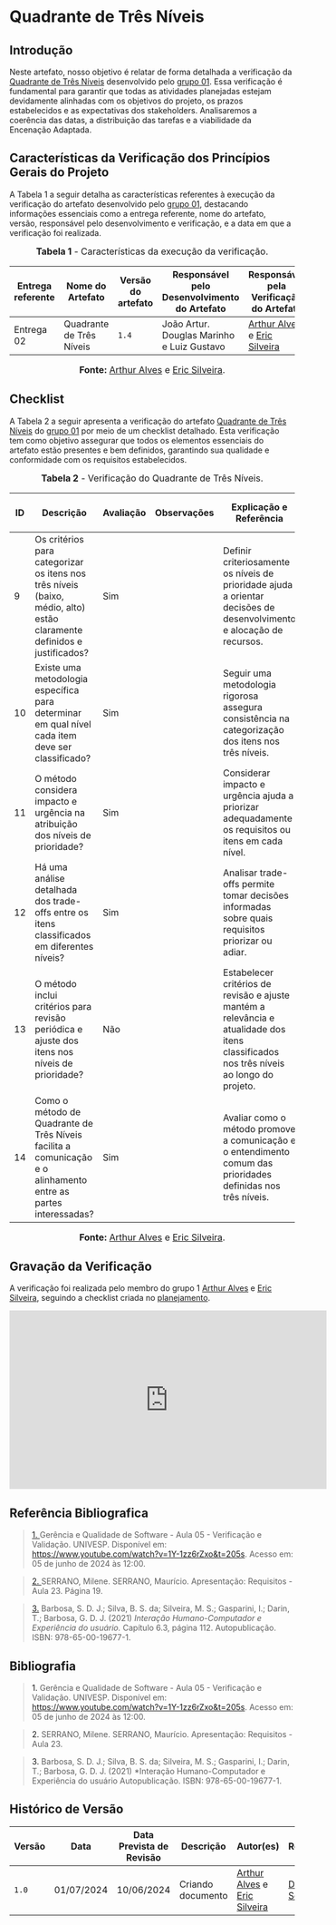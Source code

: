 # Quadrante de Três Níveis

## <a>Introdução</a>

Neste artefato, nosso objetivo é relatar de forma detalhada a verificação da <a href="https://requisitos-de-software.github.io/2024.1-CarteiradeTrabalhoDigital/#/Elicitacao/Priorizacao/Execucao/QuadranteTresNiveis">Quadrante de Três Níveis</a> desenvolvido pelo <a href="https://requisitos-de-software.github.io/2024.1-CarteiradeTrabalhoDigital/">grupo 01</a>. Essa verificação é fundamental para garantir que todas as atividades planejadas estejam devidamente alinhadas com os objetivos do projeto, os prazos estabelecidos e as expectativas dos stakeholders. Analisaremos a coerência das datas, a distribuição das tarefas e a viabilidade da Encenação Adaptada.

## <a>Características da Verificação dos Princípios Gerais do Projeto</a>

A Tabela 1 a seguir detalha as características referentes à execução da verificação do artefato desenvolvido pelo <a href="https://requisitos-de-software.github.io/2024.1-CarteiradeTrabalhoDigital/">grupo 01</a>, destacando informações essenciais como a entrega referente, nome do artefato, versão, responsável pelo desenvolvimento e verificação, e a data em que a verificação foi realizada.

<center>

<font size="3"><p style="text-align: center"><b>Tabela 1</b> - Características da execução da verificação.</p></font>

|**Entrega referente**|**Nome do Artefato**|**Versão do artefato**|**Responsável pelo Desenvolvimento do Artefato**|**Responsável pela Verificação do Artefato**|**Data da Verificação**|
|---------|---------|---------|-----------|------------------|------|
|Entrega 02|Quadrante de Três Níveis|`1.4`|João Artur. Douglas Marinho e Luiz Gustavo|[Arthur Alves](https://github.com/arthrok) e [Eric Silveira](https://github.com/ericbky)|01/07|

<font size="3"><p style="text-align: center"><b>Fonte: </b> [Arthur Alves](https://github.com/arthrok) e [Eric Silveira](https://github.com/ericbky).</p></font>
</center>

## <a>Checklist</a>

A Tabela 2 a seguir apresenta a verificação do artefato <a href="https://requisitos-de-software.github.io/2024.1-CarteiradeTrabalhoDigital/#/Elicitacao/Priorizacao/Execucao/QuadranteTresNiveis">Quadrante de Três Níveis</a> do <a href="https://requisitos-de-software.github.io/2024.1-CarteiradeTrabalhoDigital/">grupo 01</a> por meio de um checklist detalhado. Esta verificação tem como objetivo assegurar que todos os elementos essenciais do artefato estão presentes e bem definidos, garantindo sua qualidade e conformidade com os requisitos estabelecidos.

<center>

<font size="3"><p style="text-align: center"><b>Tabela 2</b> - Verificação do Quadrante de Três Níveis.</p></font>

| **ID** | **Descrição** | **Avaliação** | **Observações** | **Explicação e Referência** | **Imagem da Referência** |
| ---- | ----------- | ----------- | ------------- | ------------- | -------- |
| 9 | Os critérios para categorizar os itens nos três níveis (baixo, médio, alto) estão claramente definidos e justificados? | Sim | | Definir criteriosamente os níveis de prioridade ajuda a orientar decisões de desenvolvimento e alocação de recursos. | <button style="background-color: blue; color: white; border: none; padding: 5px 10px; cursor: pointer;" onclick="window.open('../Prints/140.png', '_blank', 'toolbar=no,scrollbars=yes,resizable=yes,width=600,height=600');">Imagem</button>|
| 10 | Existe uma metodologia específica para determinar em qual nível cada item deve ser classificado? | Sim | |Seguir uma metodologia rigorosa assegura consistência na categorização dos itens nos três níveis. | <button style="background-color: blue; color: white; border: none; padding: 5px 10px; cursor: pointer;" onclick="window.open('../Prints/140.png', '_blank', 'toolbar=no,scrollbars=yes,resizable=yes,width=600,height=600');">Imagem</button>|
| 11 | O método considera impacto e urgência na atribuição dos níveis de prioridade? | Sim | | Considerar impacto e urgência ajuda a priorizar adequadamente os requisitos ou itens em cada nível. | <button style="background-color: blue; color: white; border: none; padding: 5px 10px; cursor: pointer;" onclick="window.open('../Prints/140.png', '_blank', 'toolbar=no,scrollbars=yes,resizable=yes,width=600,height=600');">Imagem</button>|
| 12 | Há uma análise detalhada dos trade-offs entre os itens classificados em diferentes níveis? | Sim | | Analisar trade-offs permite tomar decisões informadas sobre quais requisitos priorizar ou adiar. | <button style="background-color: blue; color: white; border: none; padding: 5px 10px; cursor: pointer;" onclick="window.open('../Prints/140.png', '_blank', 'toolbar=no,scrollbars=yes,resizable=yes,width=600,height=600');">Imagem</button>|
| 13 | O método inclui critérios para revisão periódica e ajuste dos itens nos níveis de prioridade? | Não | | Estabelecer critérios de revisão e ajuste mantém a relevância e atualidade dos itens classificados nos três níveis ao longo do projeto. | <button style="background-color: blue; color: white; border: none; padding: 5px 10px; cursor: pointer;" onclick="window.open('../Prints/140.png', '_blank', 'toolbar=no,scrollbars=yes,resizable=yes,width=600,height=600');">Imagem</button>|
| 14 | Como o método de Quadrante de Três Níveis facilita a comunicação e o alinhamento entre as partes interessadas? | Sim | | Avaliar como o método promove a comunicação e o entendimento comum das prioridades definidas nos três níveis. |<button style="background-color: blue; color: white; border: none; padding: 5px 10px; cursor: pointer;" onclick="window.open('../Prints/140.png', '_blank', 'toolbar=no,scrollbars=yes,resizable=yes,width=600,height=600');">Imagem</button> |

<font size="3"><p style="text-align: center"><b>Fonte: </b> [Arthur Alves](https://github.com/arthrok) e [Eric Silveira](https://github.com/ericbky).</p></font>
</center>

## <a>Gravação da Verificação</a>

A verificação foi realizada pelo membro do grupo 1 [Arthur Alves](https://github.com/arthrok) e [Eric Silveira](https://github.com/ericbky), seguindo a checklist criada no [planejamento](https://requisitos-de-software.github.io/2024.1-DiarioOficialdaUniao/verificacao/grupo2/etapa2/planejamento-verificacao-grupo2/).

<iframe width="560" height="315" src="https://www.youtube.com/embed/wCeisMGqrFE?si=BdFXDvxZiQgzHNGs" title="YouTube video player" frameborder="0" allow="accelerometer; autoplay; clipboard-write; encrypted-media; gyroscope; picture-in-picture; web-share" referrerpolicy="strict-origin-when-cross-origin" allowfullscreen></iframe>

## <a>Referência Bibliografica</a>
> <a id="REF1" href="#anchor_1">1. </a>Gerência e Qualidade de Software - Aula 05 - Verificação e Validação. UNIVESP. Disponível em: <https://www.youtube.com/watch?v=1Y-1zz6rZxo&t=205s>. Acesso em: 05 de junho de 2024 às 12:00.

> <a id="REF2" href="#anchor_2">2. </a>SERRANO, Milene. SERRANO, Maurício. Apresentação: Requisitos - Aula 23. Página 19.

> <a id="FRM3" href="#anchor_3">3.</a> Barbosa, S. D. J.; Silva, B. S. da; Silveira, M. S.; Gasparini, I.; Darin, T.; Barbosa, G. D. J. (2021) *Interação Humano-Computador e Experiência do usuário.* Capítulo 6.3, página 112. Autopublicação. ISBN: 978-65-00-19677-1.


## <a>Bibliografia</a>
> <a>1. </a>Gerência e Qualidade de Software - Aula 05 - Verificação e Validação. UNIVESP. Disponível em: <https://www.youtube.com/watch?v=1Y-1zz6rZxo&t=205s>. Acesso em: 05 de junho de 2024 às 12:00.

> <a>2. </a>SERRANO, Milene. SERRANO, Maurício. Apresentação: Requisitos - Aula 23.

> <a>3.</a> Barbosa, S. D. J.; Silva, B. S. da; Silveira, M. S.; Gasparini, I.; Darin, T.; Barbosa, G. D. J. (2021) *Interação Humano-Computador e Experiência do usuário Autopublicação. ISBN: 978-65-00-19677-1.

## <a>Histórico de Versão</a>

| Versão| Data | Data Prevista de Revisão| Descrição  | Autor(es)  | Revisor(es) |
| ------- | ------ | ------ | ------- | -------- | -------- |
| `1.0` | 01/07/2024 | 10/06/2024 | Criando documento |[Arthur Alves](https://github.com/arthrok) e [Eric Silveira](https://github.com/ericbky)|[Diego Sousa](https://github.com/DiegoSousaLeite)|